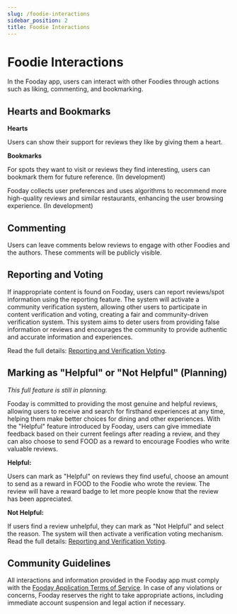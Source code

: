 ```yaml
---
slug: /foodie-interactions
sidebar_position: 2
title: Foodie Interactions
---
```


# Foodie Interactions

In the Fooday app, users can interact with other Foodies through actions such as liking, commenting, and bookmarking.

## Hearts and Bookmarks

**Hearts**

Users can show their support for reviews they like by giving them a heart.

**Bookmarks**

For spots they want to visit or reviews they find interesting, users can bookmark them for future reference. (In development)

Fooday collects user preferences and uses algorithms to recommend more high-quality reviews and similar restaurants, enhancing the user browsing experience. (In development)

## Commenting

Users can leave comments below reviews to engage with other Foodies and the authors. These comments will be publicly visible.

## Reporting and Voting

If inappropriate content is found on Fooday, users can report reviews/spot information using the reporting feature. The system will activate a community verification system, allowing other users to participate in content verification and voting, creating a fair and community-driven verification system. This system aims to deter users from providing false information or reviews and encourages the community to provide authentic and accurate information and experiences.

Read the full details: [Reporting and Verification Voting](/report-and-voting).

## Marking as "Helpful" or "Not Helpful" (Planning)

_This full feature is still in planning._

Fooday is committed to providing the most genuine and helpful reviews, allowing users to receive and search for firsthand experiences at any time, helping them make better choices for dining and other experiences. With the "Helpful" feature introduced by Fooday, users can give immediate feedback based on their current feelings after reading a review, and they can also choose to send FOOD as a reward to encourage Foodies who write valuable reviews.

**Helpful:**

Users can mark as "Helpful" on reviews they find useful, choose an amount to send as a reward in FOOD to the Foodie who wrote the review. The review will have a reward badge to let more people know that the review has been appreciated.

**Not Helpful:**

If users find a review unhelpful, they can mark as "Not Helpful" and select the reason. The system will then activate a verification voting mechanism. Read the full details: [Reporting and Verification Voting](/report-and-voting).

## Community Guidelines

All interactions and information provided in the Fooday app must comply with the [Fooday Application Terms of Service](/tos). In case of any violations or concerns, Fooday reserves the right to take appropriate actions, including immediate account suspension and legal action if necessary.






